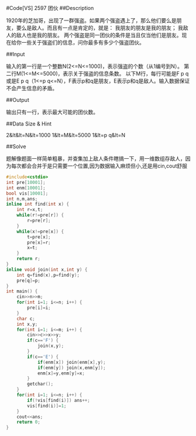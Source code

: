 #Code[VS] 2597 团伙
##Description

1920年的芝加哥，出现了一群强盗。如果两个强盗遇上了，那么他们要么是朋友，要么是敌人。而且有一点是肯定的，就是：
我朋友的朋友是我的朋友；
我敌人的敌人也是我的朋友。
两个强盗是同一团伙的条件是当且仅当他们是朋友。现在给你一些关于强盗们的信息，问你最多有多少个强盗团伙。

##Input

输入的第一行是一个整数N(2<=N<=1000)，表示强盗的个数（从1编号到N）。 第二行M(1<=M<=5000)，表示关于强盗的信息条数。 以下M行，每行可能是F p q或是E p q（1<=p q<=N），F表示p和q是朋友，E表示p和q是敌人。输入数据保证不会产生信息的矛盾。

##Output

输出只有一行，表示最大可能的团伙数。

##Data Size & Hint

2&lt&lt=N&lt=1000
1&lt=M&lt=5000
1&lt=p q&lt=N

##Solve

题解像题面一样简单粗暴，并查集加上敌人条件瞎搞一下，用一维数组存敌人，因为每次都会合并于是只需要一个位置,因为数据输入麻烦但小,还是用cin,cout舒服

```cpp
#include<cstdio>
int pre[10001];
int enm[10001];
bool vis[10001];
int n,m,ans;
inline int find(int x) {
	int r=x,t;
	while(r!=pre[r]) {
		r=pre[r];
	}
	while(x!=pre[x]) {
		t=pre[x];
		pre[x]=r;
		x=t;
	}
	return r;
}
inline void join(int x,int y) {
	int q=find(x),p=find(y);
	pre[q]=p;
}
int main() {
	cin>>n>>m;
	for(int i=1; i<=n; i++) {
		pre[i]=i;
	}
	char c;
	int x,y;
	for(int i=1; i<=m; i++) {
		cin>>c>>x>>y;
		if(c=='F') {
			join(x,y);
		}
		if(c=='E') {
			if(enm[x]) join(enm[x],y);
			if(enm[y]) join(x,enm[y]);
			enm[x]=y,enm[y]=x;
		}
		getchar();
	}
	for(int i=1; i<=n; i++) {
		if(!vis[find(i)]) ans++;
		vis[find(i)]=1;
	}
	cout<<ans;
	return 0;
}
```